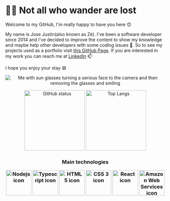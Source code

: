 <h1>
  🧙‍♂️ Not all who wander are lost
</h1>

Welcome to my GitHub, I'm really happy to have you here 😊

My name is Jose Justin(also known as Zé). I've been a software developer since 2014 and I've decided to improve the content to show my knowledge and maybe help other developers with some coding issues 🌱. So to see my projects used as a portfolio visit [this GitHub Page](https://zejustinn.github.io/portfolio/). If you are interested in my work you can reach me at [LinkedIn](https://www.linkedin.com/in/zejustinn/) 📫

I hope you enjoy your stay 😄

<p align="center">
  <img src="./public/youre_interested_right.gif" alt="Me with sun glasses turning a serious face to the camera and then removing the glasses and smiling" />
</p>

<p align="center">
  <img height="190em" src="https://github-readme-stats.vercel.app/api?username=zejustinn&show_icons=true&theme=merko&custom_title=My+GitHub+status&text_bold=false" alt="GitHub status" />
  <img height="190em" src="https://github-readme-stats.vercel.app/api/top-langs/?username=zejustinn&layout=compact&theme=merko&langs_count=8&custom_title=Most+used+languages" alt="Top Langs" />
</p>

<h3 align="center">
  Main technologies
</p>

<p align="center">
  <img height="80em" src="https://cdn.jsdelivr.net/gh/devicons/devicon/icons/nodejs/nodejs-original.svg" alt="Nodejs icon"/>
  <img height="80em" src="https://cdn.jsdelivr.net/gh/devicons/devicon/icons/typescript/typescript-original.svg" alt="Typescript icon"/>
  <img height="80em" src="https://cdn.jsdelivr.net/gh/devicons/devicon/icons/html5/html5-original.svg" alt="HTML 5 icon"/>
  <img height="80em" src="https://cdn.jsdelivr.net/gh/devicons/devicon/icons/css3/css3-original.svg" alt="CSS 3 icon"/>
  <img height="80em" src="https://cdn.jsdelivr.net/gh/devicons/devicon/icons/react/react-original.svg" alt="React icon"/>
  <img height="80em"src="https://cdn.jsdelivr.net/gh/devicons/devicon/icons/amazonwebservices/amazonwebservices-original.svg" alt="Amazon Web Services icon"/>
</p>
